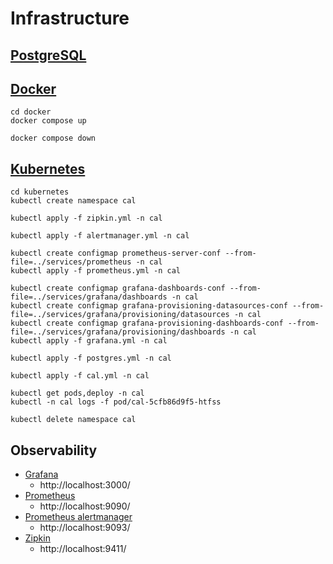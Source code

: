 # Infrastructure

## [PostgreSQL](https://www.postgresql.org)

## [Docker](https://www.docker.com/)
```
cd docker 
docker compose up
```

```
docker compose down
```

## [Kubernetes](https://kubernetes.io/)
```
cd kubernetes 
kubectl create namespace cal
 
kubectl apply -f zipkin.yml -n cal

kubectl apply -f alertmanager.yml -n cal

kubectl create configmap prometheus-server-conf --from-file=../services/prometheus -n cal
kubectl apply -f prometheus.yml -n cal

kubectl create configmap grafana-dashboards-conf --from-file=../services/grafana/dashboards -n cal
kubectl create configmap grafana-provisioning-datasources-conf --from-file=../services/grafana/provisioning/datasources -n cal
kubectl create configmap grafana-provisioning-dashboards-conf --from-file=../services/grafana/provisioning/dashboards -n cal
kubectl apply -f grafana.yml -n cal

kubectl apply -f postgres.yml -n cal

kubectl apply -f cal.yml -n cal
```

```
kubectl get pods,deploy -n cal
kubectl -n cal logs -f pod/cal-5cfb86d9f5-htfss
```

```
kubectl delete namespace cal
```

## Observability
- [Grafana](https://grafana.com/)
  - http://localhost:3000/
- [Prometheus](https://prometheus.io/)
  - http://localhost:9090/
- [Prometheus alertmanager](https://prometheus.io/docs/alerting/latest/alertmanager/)
  - http://localhost:9093/
- [Zipkin](https://zipkin.io/)
  - http://localhost:9411/
